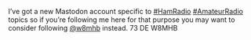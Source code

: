 I’ve got a new Mastodon account specific to [\#<span>HamRadio</span>](https://social.lol/tags/HamRadio) [\#<span>AmateurRadio</span>](https://social.lol/tags/AmateurRadio) topics so if you’re following me here for that purpose you may want to consider following <span class="h-card" translate="no">[@<span>w8mhb</span>](https://social.lol/@w8mhb)</span> instead. 73 DE W8MHB